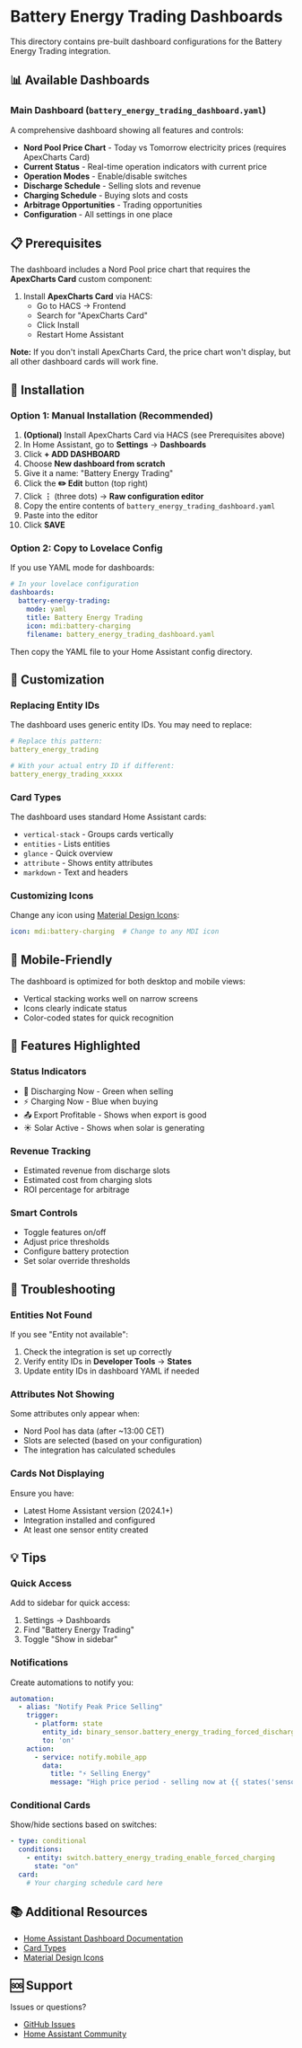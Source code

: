 # Battery Energy Trading Dashboards

This directory contains pre-built dashboard configurations for the Battery Energy Trading integration.

## 📊 Available Dashboards

### Main Dashboard (`battery_energy_trading_dashboard.yaml`)

A comprehensive dashboard showing all features and controls:

- **Nord Pool Price Chart** - Today vs Tomorrow electricity prices (requires ApexCharts Card)
- **Current Status** - Real-time operation indicators with current price
- **Operation Modes** - Enable/disable switches
- **Discharge Schedule** - Selling slots and revenue
- **Charging Schedule** - Buying slots and costs
- **Arbitrage Opportunities** - Trading opportunities
- **Configuration** - All settings in one place

## 📋 Prerequisites

The dashboard includes a Nord Pool price chart that requires the **ApexCharts Card** custom component:

1. Install **ApexCharts Card** via HACS:
   - Go to HACS → Frontend
   - Search for "ApexCharts Card"
   - Click Install
   - Restart Home Assistant

**Note:** If you don't install ApexCharts Card, the price chart won't display, but all other dashboard cards will work fine.

## 🚀 Installation

### Option 1: Manual Installation (Recommended)

1. **(Optional)** Install ApexCharts Card via HACS (see Prerequisites above)
2. In Home Assistant, go to **Settings** → **Dashboards**
3. Click **+ ADD DASHBOARD**
4. Choose **New dashboard from scratch**
5. Give it a name: "Battery Energy Trading"
6. Click the **✏️ Edit** button (top right)
7. Click **⋮** (three dots) → **Raw configuration editor**
8. Copy the entire contents of `battery_energy_trading_dashboard.yaml`
9. Paste into the editor
10. Click **SAVE**

### Option 2: Copy to Lovelace Config

If you use YAML mode for dashboards:

```yaml
# In your lovelace configuration
dashboards:
  battery-energy-trading:
    mode: yaml
    title: Battery Energy Trading
    icon: mdi:battery-charging
    filename: battery_energy_trading_dashboard.yaml
```

Then copy the YAML file to your Home Assistant config directory.

## 🎨 Customization

### Replacing Entity IDs

The dashboard uses generic entity IDs. You may need to replace:

```yaml
# Replace this pattern:
battery_energy_trading

# With your actual entry ID if different:
battery_energy_trading_xxxxx
```

### Card Types

The dashboard uses standard Home Assistant cards:
- `vertical-stack` - Groups cards vertically
- `entities` - Lists entities
- `glance` - Quick overview
- `attribute` - Shows entity attributes
- `markdown` - Text and headers

### Customizing Icons

Change any icon using [Material Design Icons](https://materialdesignicons.com/):

```yaml
icon: mdi:battery-charging  # Change to any MDI icon
```

## 📱 Mobile-Friendly

The dashboard is optimized for both desktop and mobile views:
- Vertical stacking works well on narrow screens
- Icons clearly indicate status
- Color-coded states for quick recognition

## 🎯 Features Highlighted

### Status Indicators
- 🔋 Discharging Now - Green when selling
- ⚡ Charging Now - Blue when buying
- 📤 Export Profitable - Shows when export is good
- ☀️ Solar Active - Shows when solar is generating

### Revenue Tracking
- Estimated revenue from discharge slots
- Estimated cost from charging slots
- ROI percentage for arbitrage

### Smart Controls
- Toggle features on/off
- Adjust price thresholds
- Configure battery protection
- Set solar override thresholds

## 🔧 Troubleshooting

### Entities Not Found

If you see "Entity not available":

1. Check the integration is set up correctly
2. Verify entity IDs in **Developer Tools** → **States**
3. Update entity IDs in dashboard YAML if needed

### Attributes Not Showing

Some attributes only appear when:
- Nord Pool has data (after ~13:00 CET)
- Slots are selected (based on your configuration)
- The integration has calculated schedules

### Cards Not Displaying

Ensure you have:
- Latest Home Assistant version (2024.1+)
- Integration installed and configured
- At least one sensor entity created

## 💡 Tips

### Quick Access

Add to sidebar for quick access:
1. Settings → Dashboards
2. Find "Battery Energy Trading"
3. Toggle "Show in sidebar"

### Notifications

Create automations to notify you:
```yaml
automation:
  - alias: "Notify Peak Price Selling"
    trigger:
      - platform: state
        entity_id: binary_sensor.battery_energy_trading_forced_discharge
        to: 'on'
    action:
      - service: notify.mobile_app
        data:
          title: "⚡ Selling Energy"
          message: "High price period - selling now at {{ states('sensor.nordpool') }} EUR/kWh"
```

### Conditional Cards

Show/hide sections based on switches:

```yaml
- type: conditional
  conditions:
    - entity: switch.battery_energy_trading_enable_forced_charging
      state: "on"
  card:
    # Your charging schedule card here
```

## 📚 Additional Resources

- [Home Assistant Dashboard Documentation](https://www.home-assistant.io/dashboards/)
- [Card Types](https://www.home-assistant.io/dashboards/cards/)
- [Material Design Icons](https://materialdesignicons.com/)

## 🆘 Support

Issues or questions?
- [GitHub Issues](https://github.com/Tsopic/battery_energy_trading/issues)
- [Home Assistant Community](https://community.home-assistant.io/)
